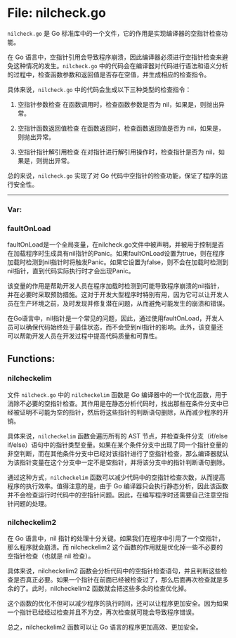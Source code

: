 # File: nilcheck.go

`nilcheck.go` 是 Go 标准库中的一个文件，它的作用是实现编译器的空指针检查功能。

在 Go 语言中，空指针引用会导致程序崩溃，因此编译器必须进行空指针检查来避免这种情况的发生。`nilcheck.go` 中的代码会在编译器对代码进行语法和语义分析的过程中，检查函数参数和返回值是否存在空值，并生成相应的检查指令。

具体来说，`nilcheck.go` 中的代码会生成以下三种类型的检查指令：

1. 空指针参数检查
在函数调用时，检查函数参数是否为 nil，如果是，则抛出异常。

2. 空指针函数返回值检查
在函数返回时，检查函数返回值是否为 nil，如果是，则抛出异常。

3. 空指针指针解引用检查
在对指针进行解引用操作时，检查指针是否为 nil，如果是，则抛出异常。

总的来说，`nilcheck.go` 实现了对 Go 代码中空指针的检查功能，保证了程序的运行安全性。




---

### Var:

### faultOnLoad

faultOnLoad是一个全局变量，在nilcheck.go文件中被声明，并被用于控制是否在加载程序时生成具有nil指针的Panic。如果faultOnLoad设置为true，则在程序加载时检测到nil指针时将触发Panic。如果它设置为false，则不会在加载时检测到nil指针，直到代码实际执行时才会出现Panic。

该变量的作用是帮助开发人员在程序加载时检测到可能导致程序崩溃的nil指针，并在必要时采取预防措施。这对于开发大型程序时特别有用，因为它可以让开发人员在生产环境之前，及时发现并修复潜在问题，从而避免可能发生的崩溃和错误。

在Go语言中，nil指针是一个常见的问题，因此，通过使用faultOnLoad，开发人员可以确保代码始终处于最佳状态，而不会受到nil指针的影响。此外，该变量还可以帮助开发人员在开发过程中提高代码质量和可靠性。



## Functions:

### nilcheckelim

文件 `nilcheck.go` 中的 `nilcheckelim` 函数是 Go 编译器中的一个优化函数，用于消除不必要的空指针检查。其作用是在静态分析代码时，找出那些在条件分支中已经被证明不可能为空的指针，然后将这些指针的判断语句删除，从而减少程序的开销。

具体来说，`nilcheckelim` 函数会遍历所有的 AST 节点，并检查条件分支（if/else if/else）语句中的指针类型变量。如果在某个条件分支中出现了同一个指针变量的非空判断，而在其他条件分支中已经对该指针进行了空指针检查，那么编译器就认为该指针变量在这个分支中一定不是空指针，并将该分支中的指针判断语句删除。

通过这种方式，`nilcheckelim` 函数可以减少代码中的空指针检查次数，从而提高程序的执行效率。值得注意的是，由于 Go 编译器只会执行静态分析，因此该函数并不会检查运行时代码中的空指针问题。因此，在编写程序时还需要自己注意空指针问题的处理。



### nilcheckelim2

在 Go 语言中，nil 指针的处理十分关键。如果我们在程序中引用了一个空指针，那么程序就会崩溃。而 nilcheckelim2 这个函数的作用就是优化掉一些不必要的空指针检查（也就是 nil 检查）。

具体来说，nilcheckelim2 函数会分析代码中的空指针检查语句，并且判断这些检查是否真正必要。如果一个指针在前面已经被检查过了，那么后面再次检查就是多余的了。此时，nilcheckelim2 函数就会把这些多余的检查优化掉。

这个函数的优化不但可以减少程序的执行时间，还可以让程序更加安全。因为如果一个指针已经经过检查并且不为空，再次检查就可能会导致程序错误。

总之，nilcheckelim2 函数可以让 Go 语言的程序更加高效、更加安全。



